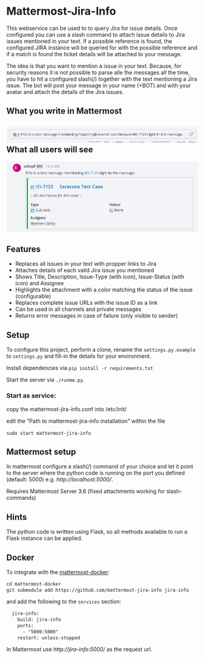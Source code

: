 Mattermost-Jira-Info
====================

This webservice can be used to to query Jira for issue details. Once
configured you can use a slash command to attach issue details to Jira issues mentioned in your text.
If a possible reference is found, the configured JIRA instance will be queried
for with the possible reference and if a match is found the ticket details
will be attached to your message.

The idea is that you want to mention a issue in your text. Because, for security reasons it is not possible to parse alle the messages all the time, you have to hit a configured slash(/) together with the text mentioning a Jira issue.
The bot will post your message in your name (+BOT) and with your avatar and attach the details of the Jira issues.

What you write in Mattermost
----------------------------
![What you write in Mattermost](/doc/mattermost-jira-info-allChannels-input.png)
What all users will see
-----------------------
![What all users will see](/doc/mattermost-jira-info-allChannels-output.png)

Features
--------

* Replaces all issues in your text with propper links to Jira
* Attaches details of each valid Jira issue you mentioned
* Shows Title, Description, Issue-Type (with icon), Issue-Status (with icon) and Assignee
* Highlights the attachment with a color matching the status of the issue (configurable)
* Replaces complete issue URLs with the issue ID as a link
* Can be used in all channels and private messages
* Returns error messages in case of failure (only visible to sender)


Setup
-----

To configure this project, perform a clone, rename the ```settings.py.example```
to ```settings.py``` and fill-in the details for your environment.

Install dependencies via ```pip install -r requirements.txt```

Start the server via ```./runme.py```.

### Start as service:
copy the mattermost-jira-info.conf into /etc/init/

edit the "Path to mattermost-jira-info installation" within the file

```sudo start mattermost-jira-info```

Mattermost setup
----------------

In mattermost configure a slash(/) command of your choice and
let it point to the server where the python code is running on the port you defined (default: 5000) e.g.
*http://localhost:5000/*.

Requires Mattermost Server 3.6 (fixed attachments working for slash-commands)

Hints
-----

The python code is written using Flask, so all methods available to run a Flask
instance can be applied.

Docker
------
To integrate with the [mattermost-docker](https://github.com/mattermost/mattermost-docker):
```
cd mattermost-docker
git submodule add https://github.com/mattermost-jira-info jira-info
```
and add the following to the ```services``` section:
```
  jira-info:
    build: jira-info
    ports:
      - "5000:5000"
    restart: unless-stopped
```

In Mattermost use *http://jira-info:5000/* as the request url.

